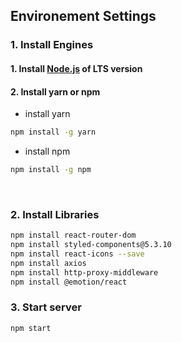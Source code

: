 ## Environement Settings

### 1. Install Engines

#### 1. Install [Node.js](https://nodejs.org/en/download) of LTS version

#### 2. Install yarn or npm

- install yarn

```bash
npm install -g yarn
```

- install npm

```bash
npm install -g npm
```

<br/>

### 2. Install Libraries

```bash
npm install react-router-dom
npm install styled-components@5.3.10
npm install react-icons --save
npm install axios
npm install http-proxy-middleware
npm install @emotion/react
```

### 3. Start server

```bash
npm start
```
